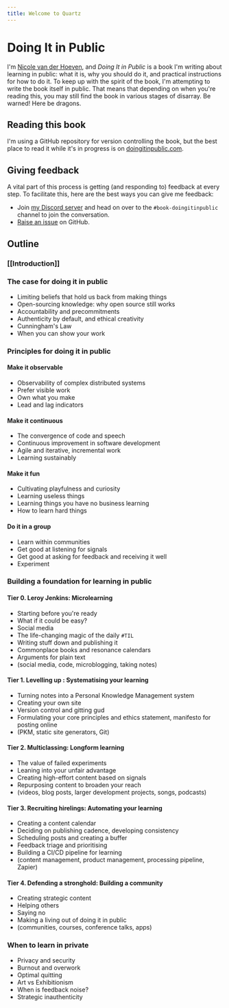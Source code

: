 ```yaml
---
title: Welcome to Quartz
---
```


# Doing It in Public

I'm [Nicole van der Hoeven](https://nicolevanderhoeven.com), and *Doing It in Public* is a book I'm writing about learning in public: what it is, why you should do it, and practical instructions for how to do it. To keep up with the spirit of the book, I'm attempting to write the book itself in public. That means that depending on when you're reading this, you may still find the book in various stages of disarray. Be warned! Here be dragons.

## Reading this book

I'm using a GitHub repository for version controlling the book, but the best place to read it while it's in progress is on [doingitinpublic.com](https://doingitinpublic.com).
## Giving feedback

A vital part of this process is getting (and responding to) feedback at every step. To facilitate this, here are the best ways you can give me feedback:
- Join [my Discord server]() and head on over to the `#book-doingitinpublic` channel to join the conversation.
- [Raise an issue](https://github.com/nicolevanderhoeven/doing-it-in-public/issues/new) on GitHub.

## Outline

### [[Introduction]]

###  The case for doing it in public

- Limiting beliefs that hold us back from making things
- Open-sourcing knowledge: why open source still works
- Accountability and precommitments
- Authenticity by default, and ethical creativity
- Cunningham's Law
- When you can show your work

### Principles for doing it in public

#### Make it observable
- Observability of complex distributed systems
- Prefer visible work
- Own what you make
- Lead and lag indicators
#### Make it continuous
- The convergence of code and speech
- Continuous improvement in software development
- Agile and iterative, incremental work
- Learning sustainably
#### Make it fun
- Cultivating playfulness and curiosity
- Learning useless things
- Learning things you have no business learning
- How to learn hard things
#### Do it in a group
- Learn within communities
- Get good at listening for signals
- Get good at asking for feedback and receiving it well
- Experiment

###  Building a foundation for learning in public

#### Tier 0. Leroy Jenkins: Microlearning
- Starting before you're ready
- What if it could be easy?
- Social media
- The life-changing magic of the daily `#TIL`
- Writing stuff down and publishing it
- Commonplace books and resonance calendars
- Arguments for plain text
- (social media, code, microblogging, taking notes)
#### Tier 1. Levelling up : Systematising your learning
- Turning notes into a Personal Knowledge Management system
- Creating your own site
- Version control and gitting gud
- Formulating your core principles and ethics statement, manifesto for posting online
- (PKM, static site generators, Git)

#### Tier 2. Multiclassing: Longform learning
- The value of failed experiments
- Leaning into your unfair advantage
- Creating high-effort content based on signals
- Repurposing content to broaden your reach
- (videos, blog posts, larger development projects, songs, podcasts)

#### Tier 3. Recruiting hirelings: Automating your learning
- Creating a content calendar
- Deciding on publishing cadence, developing consistency
- Scheduling posts and creating a buffer
- Feedback triage and prioritising 
- Building a CI/CD pipeline for learning
- (content management, product management, processing pipeline, Zapier)
#### Tier 4. Defending a stronghold: Building a community
- Creating strategic content
- Helping others
- Saying no
- Making a living out of doing it in public
- (communities, courses, conference talks, apps)

### When to learn in private
- Privacy and security
- Burnout and overwork
- Optimal quitting
- Art vs Exhibitionism
- When is feedback noise?
- Strategic inauthenticity